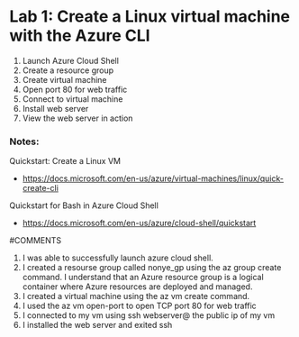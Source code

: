 # Lab 1: Create a Linux virtual machine with the Azure CLI

1. Launch Azure Cloud Shell
2. Create a resource group
3. Create virtual machine
4. Open port 80 for web traffic
5. Connect to virtual machine
6. Install web server
7. View the web server in action

### Notes:

Quickstart: Create a Linux VM
* https://docs.microsoft.com/en-us/azure/virtual-machines/linux/quick-create-cli

Quickstart for Bash in Azure Cloud Shell
* https://docs.microsoft.com/en-us/azure/cloud-shell/quickstart




#COMMENTS
1. I was able to successfully launch azure cloud shell.
2. I created a resourse group called nonye_gp using the az group create command. I understand that an Azure resource group is a logical container where Azure resources are deployed and managed.
3. I created a virtual machine using the az vm create command.
4. I used the az vm open-port to open TCP port 80 for web traffic
5. I connected to my vm using ssh webserver@ the public ip of my vm
6. I installed the web server and exited ssh
